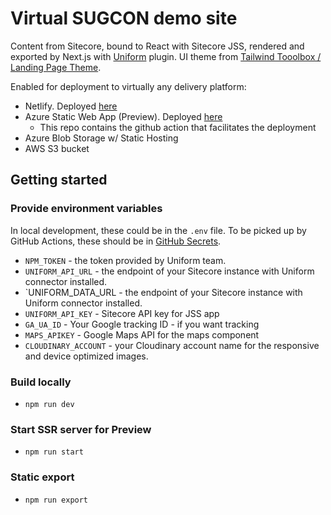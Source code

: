 # Virtual SUGCON demo site

Content from Sitecore, bound to React with Sitecore JSS, rendered and exported by Next.js with [Uniform](https://uniform.dev) plugin.
UI theme from [Tailwind Tooolbox / Landing Page Theme](https://github.com/tailwindtoolbox/Landing-Page). 

Enabled for deployment to virtually any delivery platform:
- Netlify. Deployed [here](http://sugcondemo.com)
- Azure Static Web App (Preview).  Deployed [here](https://orange-coast-057f9361e.azurestaticapps.net/)
  - This repo contains the github action that facilitates the deployment
- Azure Blob Storage w/ Static Hosting
- AWS S3 bucket

## Getting started

### Provide environment variables

In local development, these could be in the `.env` file. To be picked up by GitHub Actions, these should be in [GitHub Secrets](https://help.github.com/en/actions/configuring-and-managing-workflows/creating-and-storing-encrypted-secrets).

- `NPM_TOKEN` - the token provided by Uniform team.
- `UNIFORM_API_URL` - the endpoint of your Sitecore instance with Uniform connector installed.
- `UNIFORM_DATA_URL - the endpoint of your Sitecore instance with Uniform connector installed.
- `UNIFORM_API_KEY` - Sitecore API key for JSS app
- `GA_UA_ID` - Your Google tracking ID - if you want tracking
- `MAPS_APIKEY` - Google Maps API for the maps component
- `CLOUDINARY_ACCOUNT` - your Cloudinary account name for the responsive and device optimized images.

### Build locally
- `npm run dev`

### Start SSR server for Preview
- `npm run start`

### Static export
- `npm run export`
